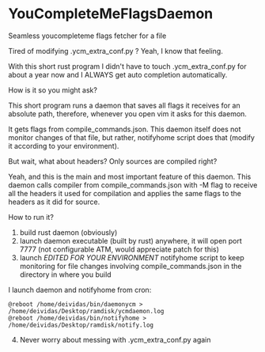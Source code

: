 # YouCompleteMeFlagsDaemon
Seamless youcompleteme flags fetcher for a file

Tired of modifying .ycm_extra_conf.py ? Yeah, I know that feeling.

With this short rust program I didn't have to touch .ycm_extra_conf.py for about a year now and I ALWAYS get auto completion automatically.

How is it so you might ask?

This short program runs a daemon that saves all flags it receives for an absolute path, therefore, whenever you open vim it asks for this daemon.

It gets flags from compile_commands.json. This daemon itself does not monitor changes of that file, but rather, notifyhome script does that (modify it according to your environment).

But wait, what about headers? Only sources are compiled right?

Yeah, and this is the main and most important feature of this daemon. This daemon calls compiler from compile_commands.json with -M flag to receive all the headers it used for compilation and applies the same flags to the headers as it did for source.


How to run it?
1. build rust daemon (obviously)
2. launch daemon executable (built by rust) anywhere, it will open port 7777 (not configurable ATM, would appreciate patch for this)
3. launch *EDITED FOR YOUR ENVIRONMENT* notifyhome script to keep monitoring for file changes involving compile_commands.json in the directory in where you build

I launch daemon and notifyhome from cron:
~~~~~~~
@reboot /home/deividas/bin/daemonycm > /home/deividas/Desktop/ramdisk/ycmdaemon.log
@reboot /home/deividas/bin/notifyhome > /home/deividas/Desktop/ramdisk/notify.log
~~~~~~~

4. Never worry about messing with .ycm_extra_conf.py again
